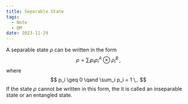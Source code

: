 ```yaml
---
title: Separable State
tags:
  - Note
  - QM
date: 2023-11-29
---
```

A separable state $\rho$ can be written in the form
$$
\rho = \sum_i p_i \rho_i^A \otimes \rho_i^B \,,
$$
where 
$$
p_i \geq 0 \qand \sum_i p_i = 1 \,.
$$
If the state $\rho$ cannot be written in this form, the it is called an inseparable state or an entangled state.
